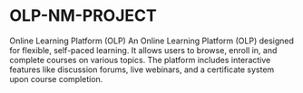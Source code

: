 # OLP-NM-PROJECT
Online Learning Platform (OLP) An Online Learning Platform (OLP) designed for flexible, self-paced learning. It allows users to browse, enroll in, and complete courses on various topics. The platform includes interactive features like discussion forums, live webinars, and a certificate system upon course completion.
